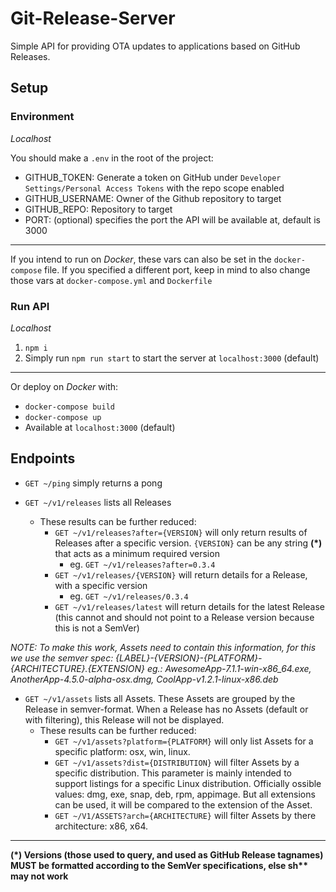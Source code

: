 # Git-Release-Server
Simple API for providing OTA updates to applications based on GitHub Releases.

## Setup
### Environment
*Localhost*

You should make a `.env` in the root of the project:
* GITHUB_TOKEN: Generate a token on GitHub under `Developer Settings/Personal Access Tokens` with the repo scope enabled
* GITHUB_USERNAME: Owner of the Github repository to target
* GITHUB_REPO: Repository to target
* PORT: (optional) specifies the port the API will be available at, default is 3000
---
If you intend to run on *Docker*, these vars can also be set in the `docker-compose` file. If you specified a different port, keep in mind to also change those vars at `docker-compose.yml` and `Dockerfile` 

### Run API
*Localhost*
1. `npm i`
1. Simply run `npm run start` to start the server at `localhost:3000` (default)
---
Or deploy on *Docker* with:
* `docker-compose build`
* `docker-compose up`
* Available at `localhost:3000` (default)

## Endpoints
* `GET ~/ping` simply returns a pong

* `GET ~/v1/releases` lists all Releases
    * These results can be further reduced:
        * `GET ~/v1/releases?after={VERSION}` will only return results of Releases after a specific version. `{VERSION}` can be any string **(\*)** that acts as a minimum required version
            * eg. `GET ~/v1/releases?after=0.3.4`
        * `GET ~/v1/releases/{VERSION}` will return details for a Release, with a specific version
            * eg. `GET ~/v1/releases/0.3.4`
        * `GET ~/v1/releases/latest` will return details for the latest Release (this cannot and should not point to a Release version because this is not a SemVer)


*NOTE: To make this work, Assets need to contain this information, for this we use the semver spec: {LABEL}-{VERSION}-{PLATFORM}-{ARCHITECTURE}.{EXTENSION} eg.: AwesomeApp-7.1.1-win-x86_64.exe, AnotherApp-4.5.0-alpha-osx.dmg, CoolApp-v1.2.1-linux-x86.deb*
* `GET ~/v1/assets` lists all Assets. These Assets are grouped by the Release in semver-format. When a Release has no Assets (default or with filtering), this Release will not be displayed.
    * These results can be further reduced:
        * `GET ~/v1/assets?platform={PLATFORM}` will only list Assets for a specific platform: osx, win, linux.
        * `GET ~/v1/assets?dist={DISTRIBUTION}` will filter Assets by a specific distribution. This parameter is mainly intended to support listings for a specific Linux distribution. Officially ossible values: dmg, exe, snap, deb, rpm, appimage. But all extensions can be used, it will be compared to the extension of the Asset.
        * `GET ~/V1/ASSETS?arch={ARCHITECTURE}` will filter Assets by there architecture: x86, x64.


---
**(\*) Versions (those used to query, and used as GitHub Release tagnames) MUST be formatted according to the SemVer specifications, else sh\*\* may not work**
